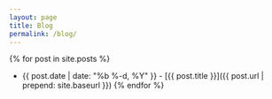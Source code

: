 ```yaml
---
layout: page
title: Blog
permalink: /blog/
---
```


{% for post in site.posts %}
*  {{ post.date | date: "%b %-d, %Y" }} - [{{ post.title }}]({{ post.url | prepend: site.baseurl }})
{% endfor %}
